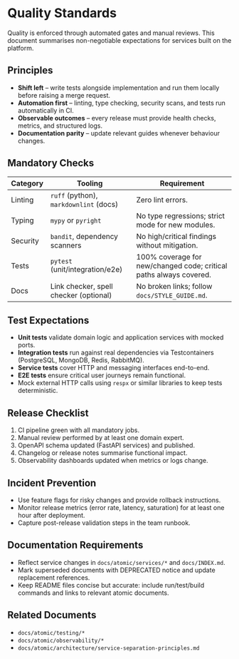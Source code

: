 # Quality Standards

Quality is enforced through automated gates and manual reviews. This document summarises non-negotiable expectations for services built on the platform.

## Principles

- **Shift left** – write tests alongside implementation and run them locally before raising a merge request.
- **Automation first** – linting, type checking, security scans, and tests run automatically in CI.
- **Observable outcomes** – every release must provide health checks, metrics, and structured logs.
- **Documentation parity** – update relevant guides whenever behaviour changes.

## Mandatory Checks

| Category | Tooling | Requirement |
|----------|---------|-------------|
| Linting | `ruff` (python), `markdownlint` (docs) | Zero lint errors. |
| Typing | `mypy` or `pyright` | No type regressions; strict mode for new modules. |
| Security | `bandit`, dependency scanners | No high/critical findings without mitigation. |
| Tests | `pytest` (unit/integration/e2e) | 100% coverage for new/changed code; critical paths always covered. |
| Docs | Link checker, spell checker (optional) | No broken links; follow `docs/STYLE_GUIDE.md`. |

## Test Expectations

- **Unit tests** validate domain logic and application services with mocked ports.
- **Integration tests** run against real dependencies via Testcontainers (PostgreSQL, MongoDB, Redis, RabbitMQ).
- **Service tests** cover HTTP and messaging interfaces end-to-end.
- **E2E tests** ensure critical user journeys remain functional.
- Mock external HTTP calls using `respx` or similar libraries to keep tests deterministic.

## Release Checklist

1. CI pipeline green with all mandatory jobs.
2. Manual review performed by at least one domain expert.
3. OpenAPI schema updated (FastAPI services) and published.
4. Changelog or release notes summarise functional impact.
5. Observability dashboards updated when metrics or logs change.

## Incident Prevention

- Use feature flags for risky changes and provide rollback instructions.
- Monitor release metrics (error rate, latency, saturation) for at least one hour after deployment.
- Capture post-release validation steps in the team runbook.

## Documentation Requirements

- Reflect service changes in `docs/atomic/services/*` and `docs/INDEX.md`.
- Mark superseded documents with DEPRECATED notice and update replacement references.
- Keep README files concise but accurate: include run/test/build commands and links to relevant atomic documents.

## Related Documents

- `docs/atomic/testing/*`
- `docs/atomic/observability/*`
- `docs/atomic/architecture/service-separation-principles.md`

